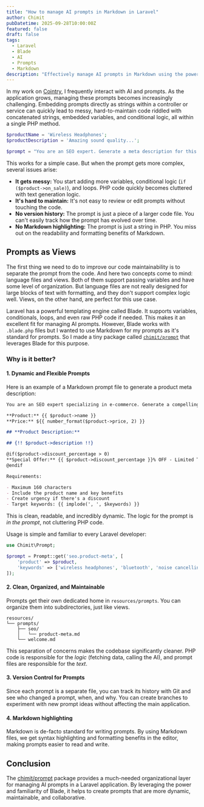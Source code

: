 ```yaml
---
title: "How to manage AI prompts in Markdown in Laravel"
author: Chimit
pubDatetime: 2025-09-28T10:00:00Z
featured: false
draft: false
tags:
  - Laravel
  - Blade
  - AI
  - Prompts
  - Markdown
description: "Effectively manage AI prompts in Markdown using the power of Blade for better organization and maintainability."
---
```


In my work on [Cointry](https://cointry.io), I frequently interact with AI and prompts. As the application grows, managing these prompts becomes increasingly challenging. Embedding prompts directly as strings within a controller or service can quickly lead to messy, hard-to-maintain code riddled with concatenated strings, embedded variables, and conditional logic, all within a single PHP method.

```php
$productName = 'Wireless Headphones';
$productDescription = 'Amazing sound quality...';

$prompt = "You are an SEO expert. Generate a meta description for this product: {$productName}. Description: {$productDescription}. Make it compelling and under 160 characters.";
```

This works for a simple case. But when the prompt gets more complex, several issues arise:

- **It gets messy:** You start adding more variables, conditional logic (`if ($product->on_sale)`), and loops. PHP code quickly becomes cluttered with text generation logic.
- **It's hard to maintain:** It's not easy to review or edit prompts without touching the code.
- **No version history:** The prompt is just a piece of a larger code file. You can't easily track how the prompt has evolved over time.
- **No Markdown highlighting:** The prompt is just a string in PHP. You miss out on the readability and formatting benefits of Markdown.

## Prompts as Views

The first thing we need to do to improve our code maintainability is to separate the prompt from the code. And here two concepts come to mind: language files and views. Both of them support passing variables and have some level of organization. But language files are not really designed for large blocks of text with formatting, and they don't support complex logic well. Views, on the other hand, are perfect for this use case.

Laravel has a powerful templating engine called Blade. It supports variables, conditionals, loops, and even raw PHP code if needed. This makes it an excellent fit for managing AI prompts. However, Blade works with `.blade.php` files but I wanted to use Markdown for my prompts as it's standard for prompts. So I made a tiny package called [`chimit/prompt`](https://github.com/chimit/prompt) that leverages Blade for this purpose.

### Why is it better?

#### 1. Dynamic and Flexible Prompts

Here is an example of a Markdown prompt file to generate a product meta description:

```markdown
You are an SEO expert specializing in e-commerce. Generate a compelling meta description for this product.

**Product:** {{ $product->name }}
**Price:** ${{ number_format($product->price, 2) }}

## **Product Description:**

## {!! $product->description !!}

@if($product->discount_percentage > 0)
**Special Offer:** {{ $product->discount_percentage }}% OFF - Limited Time!
@endif

Requirements:

- Maximum 160 characters
- Include the product name and key benefits
- Create urgency if there's a discount
- Target keywords: {{ implode(', ', $keywords) }}
```

This is clean, readable, and incredibly dynamic. The logic for the prompt is _in the prompt_, not cluttering PHP code.

Usage is simple and familiar to every Laravel developer:

```php
use Chimit\Prompt;

$prompt = Prompt::get('seo.product-meta', [
    'product' => $product,
    'keywords' => ['wireless headphones', 'bluetooth', 'noise cancelling']
]);
```

#### 2. Clean, Organized, and Maintainable

Prompts get their own dedicated home in `resources/prompts`. You can organize them into subdirectories, just like views.

```
resources/
└── prompts/
    ├── seo/
    │   └── product-meta.md
    └── welcome.md
```

This separation of concerns makes the codebase significantly cleaner. PHP code is responsible for the _logic_ (fetching data, calling the AI), and prompt files are responsible for the _text_.

#### 3. Version Control for Prompts

Since each prompt is a separate file, you can track its history with Git and see who changed a prompt, when, and why. You can create branches to experiment with new prompt ideas without affecting the main application.

#### 4. Markdown highlighting

Markdown is de-facto standard for writing prompts. By using Markdown files, we get syntax highlighting and formatting benefits in the editor, making prompts easier to read and write.

## Conclusion

The [chimit/prompt](https://github.com/chimit/prompt) package provides a much-needed organizational layer for managing AI prompts in a Laravel application. By leveraging the power and familiarity of Blade, it helps to create prompts that are more dynamic, maintainable, and collaborative.

